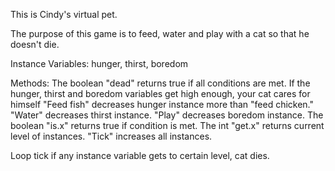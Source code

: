 This is Cindy's virtual pet.

The purpose of this game is to feed, water and play with a cat so that he doesn't die.

Instance Variables: 
hunger,
thirst,
boredom

Methods: 
The boolean "dead" returns true if all conditions are met.
If the hunger, thirst and boredom variables get high enough, your cat cares for himself
"Feed fish" decreases hunger instance more than "feed chicken."
"Water" decreases thirst instance.
"Play" decreases boredom instance.
The boolean "is.x" returns true if condition is met.
The int "get.x" returns current level of instances.
"Tick" increases all instances.

Loop tick if any instance variable gets to certain level, cat dies.